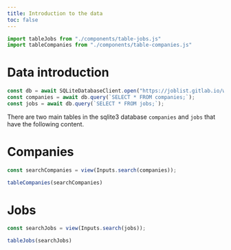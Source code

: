 ```yaml
---
title: Introduction to the data
toc: false
---
```


```js
import tableJobs from "./components/table-jobs.js"
import tableCompanies from "./components/table-companies.js"
```

# Data introduction

```js
const db = await SQLiteDatabaseClient.open("https://joblist.gitlab.io/workers/joblist.db");
const companies = await db.query(`SELECT * FROM companies;`);
const jobs = await db.query(`SELECT * FROM jobs;`);
```

There are two main tables in the sqlite3 database `companies` and
`jobs` that have the following content.

# Companies
```js
const searchCompanies = view(Inputs.search(companies));
```
```js
tableCompanies(searchCompanies)
```

# Jobs
```js
const searchJobs = view(Inputs.search(jobs));
```
```js
tableJobs(searchJobs)
```
